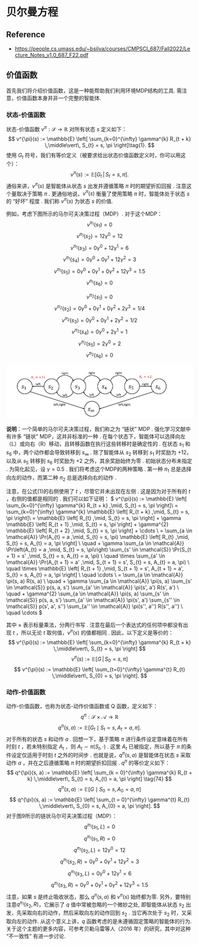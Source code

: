 # 贝尔曼方程

## Reference

- https://people.cs.umass.edu/~bsilva/courses/CMPSCI_687/Fall2022/Lecture_Notes_v1.0_687_F22.pdf

## 价值函数
首先我们将介绍价值函数，这是一种能帮助我们利用环境MDP结构的工具. 需注意，价值函数本身并非一个完整的智能体.  

### 状态-价值函数
状态-价值函数 $v^{\pi}: \mathcal{S} \to \mathbb{R}$ 对所有状态 $s$ 定义如下：
$$ 
v^{\pi}(s) := \mathbb{E} \left[ \sum_{k=0}^{\infty} \gamma^{k} R_{t + k} \,\middle\vert\, S_{t} = s, \pi \right]\tag{1}. 
$$
使用 $G_{t}$ 符号，我们有等价定义（被要求给出状态价值函数定义时，你可以用这个）：
$$ 
v^{\pi}(s) := \mathbb{E} \left[ G_{t} \,\middle\vert\, S_{t} = s, \pi \right]. 
$$
通俗来讲，$v^{\pi}(s)$ 是智能体从状态 $s$ 出发并遵循策略 $\pi$ 时的期望折扣回报 . 注意这个量取决于策略 $\pi$ . 更通俗地说，$v^{\pi}(s)$ 衡量了使用策略 $\pi$ 时，智能体处于状态 $s$ 的 “好坏” 程度 . 我们称 $v^{\pi}(s)$ 为状态 $s$ 的价值. 

例如，考虑下图所示的马尔可夫决策过程（MDP）. 对于这个MDP：
$$
v^{\pi_1}(s_1) = 0 
$$
$$
v^{\pi_1}(s_2) = 12\gamma^0 = 12 
$$
$$
v^{\pi_1}(s_3) = 0\gamma^0 + 12\gamma^1 = 6 
$$
$$
v^{\pi_1}(s_4) = 0\gamma^0 + 0\gamma^1 + 12\gamma^2 = 3 
$$
$$
v^{\pi_1}(s_5) = 0\gamma^0 + 0\gamma^1 + 0\gamma^2 + 12\gamma^3 = 1.5 
$$
$$
v^{\pi_1}(s_6) = 0 
$$

$$
v^{\pi_2}(s_1) = 0 
$$
$$
v^{\pi_2}(s_2) = 0\gamma^0 + 0\gamma^1 + 0\gamma^2 + 2\gamma^3 = 1/4 
$$
$$
v^{\pi_2}(s_3) = 0\gamma^0 + 0\gamma^1 + 2\gamma^2 = 1/2 
$$
$$
v^{\pi_2}(s_4) = 0\gamma^0 + 2\gamma^1 = 1 
$$
$$
v^{\pi_2}(s_5) = 2\gamma^0 = 2 
$$
$$
v^{\pi_2}(s_6) = 0 
$$ 

![alt text](image.png)

**说明**：一个简单的马尔可夫决策过程，我们称之为 “链状” MDP . 强化学习文献中有许多 “链状” MDP，这并非标准的一种 . 在每个状态下，智能体可以选择向左（L）或向右（R）移动，且转移函数在执行这些转移时是确定性的 . 在状态 $s_1$ 和 $s_6$ 中，两个动作都会导致转移到 $s_{\infty}$ . 除了智能体从 $s_2$ 转移到 $s_1$ 时奖励为 +12，以及从 $s_5$ 转移到 $s_6$ 时奖励为 +2 之外，其余奖励始终为零 . 初始状态分布未指定 . 为简化起见，设 $\gamma = 0.5$ . 我们将考虑这个MDP的两种策略 . 第一种 $\pi_1$ 总是选择向左的动作，而第二种 $\pi_2$ 总是选择向右的动作 . 



注意，在公式(1)的右侧使用了 $t$ ，尽管它并未出现在左侧 . 这是因为对于所有的 $t$ ，右侧的值都是相同的 . 我们可以如下证明：
$
v^{\pi}(s) := \mathbb{E} \left[ \sum_{k=0}^{\infty} \gamma^{k} R_{t + k} \,\mid\, S_{t} = s, \pi \right]\\
= \sum_{k=0}^{\infty} \gamma^{k} \mathbb{E} \left[ R_{t + k} \,\mid\, S_{t} = s, \pi \right]\\
= \mathbb{E} \left[ R_{t} \,\mid\, S_{t} = s, \pi \right] + \gamma \mathbb{E} \left[ R_{t + 1} \,\mid\, S_{t} = s, \pi \right] + \gamma^{2} \mathbb{E} \left[ R_{t + 2} \,\mid\, S_{t} = s, \pi \right] + \cdots  \\
= \sum_{a \in \mathcal{A}} \Pr(A_{t} = a \,\mid\, S_{t} = s, \pi) \mathbb{E} \left[ R_{t} \,\mid\, S_{t} = s, A_{t} = a, \pi \right]  \\
 \quad + \gamma \sum_{a \in \mathcal{A}} \Pr\left(A_{t} = a \,\mid\, S_{t} = s, \pi\right) \sum_{s' \in \mathcal{S}} \Pr(S_{t + 1} = s' \,\mid\, S_{t} = s, A_{t} = a, \pi)  \\
 \quad \times \sum_{a' \in \mathcal{A}} \Pr(A_{t + 1} = a' \,\mid\, S_{t + 1} = s', S_{t} = s, A_{t} = a, \pi)  \\
 \quad \times \mathbb{E} \left[ R_{t + 1} \,\mid\, S_{t + 1} = s', A_{t + 1} = a', S_{t} = s, A_{t} = a, \pi \right]  \\
 \quad \cdots  \\
= \sum_{a \in \mathcal{A}} \pi(s, a) R(s, a)  \\
 \quad + \gamma \sum_{a \in \mathcal{A}} \pi(s, a) \sum_{s' \in \mathcal{S}} p(s, a, s') \sum_{a' \in \mathcal{A}} \pi(s', a') R(s', a')  \\
 \quad + \gamma^{2} \sum_{a \in \mathcal{A}} \pi(s, a) \sum_{s' \in \mathcal{S}} p(s, a, s') \sum_{a' \in \mathcal{A}} \pi(s', a') \sum_{s'' \in \mathcal{S}} p(s', a', s'') \sum_{a'' \in \mathcal{A}} \pi(s'', a'') R(s'', a'')  \\
 \quad \cdots 
$

其中 $\times$ 表示标量乘法，分两行书写 . 注意在最后一个表达式的任何项中都没有出现 $t$ ，所以无论 $t$ 取何值，$v^{\pi}(s)$ 的值都相同 . 因此，以下定义是等价的：
$$
v^{\pi}(s) := \mathbb{E} \left[ \sum_{k=0}^{\infty} \gamma^{k} R_{t + k} \,\middle\vert\, S_{t} = s, \pi \right] 
$$
$$
v^{\pi}(s) := \mathbb{E} \left[ G \,\middle\vert\, S_{0} = s, \pi \right] 
$$
$$
v^{\pi}(s) := \mathbb{E} \left[ \sum_{t=0}^{\infty} \gamma^{t} R_{t} \,\middle\vert\, S_{0} = s, \pi \right]. 
$$ 

### 动作-价值函数
动作-价值函数，也称为状态-动作价值函数或 Q 函数，定义如下：
$$
q^{\pi}: \mathcal{S} \times \mathcal{A} \to \mathbb{R} 
$$
$$
q^{\pi}(s, a) := \mathbb{E}[G_{t} \mid S_{t} = s, A_{t} = a, \pi]. 
$$
对于所有的状态 $s$ 和动作 $a$ . 回想一下，基于策略 $\pi$ 进行条件设定意味着在所有时刻 $t$ ，若未特别指定 $A_{t}$ ，则 $A_{t} \sim \pi(S_{t}, \cdot)$  . 这里 $A_{t}$ 已被指定，所以基于 $\pi$ 的条件设定仅适用于时刻 $t$ 之外的时间步 . 也就是说，$q^{\pi}(s, a)$ 是智能体在状态 $s$ 采取动作 $a$ ，并在之后遵循策略 $\pi$ 时的期望折扣回报 . $q^{\pi}$ 的等价定义如下： 
$$
q^{\pi}(s, a) := \mathbb{E} \left[ \sum_{k = 0}^{\infty} \gamma^{k} R_{t + k} \,\middle\vert\, S_{t} = s, A_{t} = a, \pi \right] \tag{74}
$$
$$
q^{\pi}(s, a) := \mathbb{E}[G \mid S_{0} = s, A_{0} = a, \pi] \tag{75}
$$
$$
q^{\pi}(s, a) := \mathbb{E} \left[ \sum_{t = 0}^{\infty} \gamma^{t} R_{t} \,\middle\vert\, S_{0} = s, A_{0} = a, \pi \right]. 
$$
对于图9所示的链状马尔可夫决策过程（MDP）：
$$
q^{\pi_{1}}(s_{1}, L) = 0
$$
$$
q^{\pi_{1}}(s_{1}, R) = 0 
$$
$$
q^{\pi_{1}}(s_{2}, L) = 12\gamma^{0} = 12 
$$
$$
q^{\pi_{1}}(s_{2}, R) = 0\gamma^{0} + 0\gamma^{1} + 12\gamma^{2} = 3 
$$
$$
q^{\pi_{1}}(s_{3}, L) = 0\gamma^{0} + 12\gamma^{1} = 6 
$$
$$
q^{\pi_{1}}(s_{3}, R) = 0\gamma^{0} + 0\gamma^{1} + 0\gamma^{2} + 12\gamma^{3} = 1.5 
$$
注意，如果 $s$ 是终止吸收状态，那么 $q^{\pi}(s, a)$ 和 $v^{\pi}(s)$ 始终都为零. 另外，要特别注意$q^{\pi_{1}}(s_{2}, R)$，它展示了 $q$ 值中常被忽略的一个微妙之处, 即智能体从状态 $s_2$ 出发，先采取向右的动作，然后采取向左的动作回到 $s_2$ . 当它再次处于 $s_2$ 时，又采取向左的动作. 从这个意义上讲，$q$ 函数考虑的是未遵循固定策略的智能体的行为. 关于这个主题的更多内容，可参考贝勒马雷等人（2016 年）的研究，其中对这种 “不一致性” 有进一步讨论.  